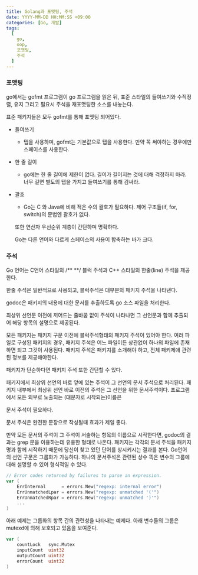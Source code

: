 ```yaml
---
title: Golang과 포맷팅, 주석
date: YYYY-MM-DD HH:MM:SS +09:00
categories: [Go, 개발]
tags:
  [
    go,
    oop,
    포맷팅,
    주석
  ]
---
```


### 포맷팅
go에서는 gofmt 프로그램이 go 프로그램을 읽은 뒤, 표준 스타일의 들여쓰기와 수직정렬, 유지 그리고 필요시 주석을 재포맷팅한 소스를 내놓는다.

표준 패키지들은 모두 gofmt를 통해 포맷팅 되어있다.

- 들여쓰기
    - 탭을 사용하며, gofmt는 기본값으로 탭을 사용한다. 만약 꼭 써야하는 경우에만 스페이스를 사용한다.
- 한 줄 길이
    - go에는 한 줄 길이에 제한이 없다. 길이가 길어지는 것에 대해 걱정하지 마라. 너무 길면 별도의 탭을 가지고 들여쓰기를 통해 감싸라.
- 괄호
    - Go는 C 와 Java에 비해 적은 수의 괄호가 필요하다. 제어 구조들(if, for, switch)의 문법엔 괄호가 없다.
    
    또한 연산자 우선순위 계층이 간단하며 명확하다.
    
    Go는 다른 언어와 다르게 스페이스의 사용이 함축하는 바가 크다.

### 주석
Go 언어는 C언어 스타일의 /** **/ 블럭 주석과 C++ 스타일의 한줄(line) 주석을 제공한다.

한줄 주석은 일반적으로 사용되고, 블럭주석은 대부분의 패키지 주석을 나타낸다. 

godoc은 패키지의 내용에 대한 문서를 추출하도록 go  소스 파일을 처리한다.

최상위 선언문 이전에 끼어드는 줄바꿈 없이 주석이 나타나면 그 선언문과 함께 추출되어 해당 항목의 설명으로 제공된다.

모든 패키지는 패키지 구문 이전에 블럭주석형태의 패키지 주석이 있어야 한다. 여러 파일로 구성된 패키지의 경우, 패키지 주석은 어느 파일이든 상관없이 하나의 파일에 존재하면 되고 그것이 사용된다. 패키지 주석은 패키지를 소개해야 하고, 전체 패키제애 관련된 정보를 제공해야한다.

패키지가 단순하다면 패키지 주석 또한 간단할 수 있다.

패키지에서 최상위 선언의 바로 앞에 있는 주석이 그 선언의 문서 주석으로 처리된다. 패키지 내부에서 최상위 선언 바로 이전의 주석은 그 선언을 위한 문서주석이다. 프로그램에서 모든 외부로 노출되는 (대문자로 시작되는)이름은

문서 주석이 필요하다.

문서 주석은 완전한 문장으로 작성될때 효과가 제일 좋다.

만약 모든 문서의 주석이 그 주석이 서술하는 항목의 이름으로 시작한다면, godoc의 결과는 grep 문을 이용하는데 유용한 형태로 나온다. 패키지는 각각의 문서 주석을 패키지명과 함께 시작하기 때문에 당신이 찾고 있던 단어를 상시키시는 결과를 본다.
Go언어의 선언 구문은 그룹화가 가능하다. 하나의 문서주석은 관련된 상수 똑은 변수의 그룹에 대해 설명할 수 있어 형식적일 수 있다.
```go
// Error codes returned by failures to parse an expression.
var (
    ErrInternal      = errors.New("regexp: internal error")
    ErrUnmatchedLpar = errors.New("regexp: unmatched '('")
    ErrUnmatchedRpar = errors.New("regexp: unmatched ')'")
    ...
)
```

아래 예제는 그룹화의 항목 간의 관련성을 나타내는 예제다. 아래 변수들의 그룹은 mutexd에 의해 보호되고 있음을 보여준다.
```go
var (
    countLock   sync.Mutex
    inputCount  uint32
    outputCount uint32
    errorCount  uint32
)
```

